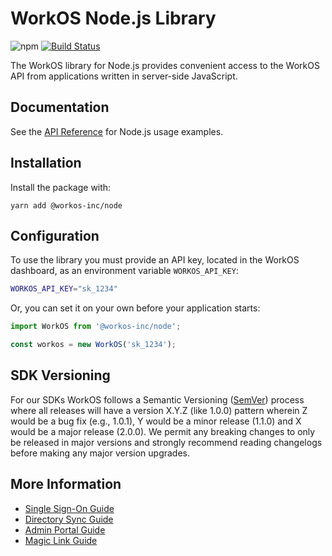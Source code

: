 # WorkOS Node.js Library

![npm](https://img.shields.io/npm/v/@workos-inc/node)
[![Build Status](https://workos.semaphoreci.com/badges/workos-node/branches/master.svg?style=shields)](https://workos.semaphoreci.com/projects/workos-node)

The WorkOS library for Node.js provides convenient access to the WorkOS API from applications written in server-side JavaScript.

## Documentation

See the [API Reference](https://workos.com/docs/reference/client-libraries) for Node.js usage examples.

## Installation

Install the package with:

```
yarn add @workos-inc/node
```

## Configuration

To use the library you must provide an API key, located in the WorkOS dashboard, as an environment variable `WORKOS_API_KEY`:

```sh
WORKOS_API_KEY="sk_1234"
```

Or, you can set it on your own before your application starts:

```ts
import WorkOS from '@workos-inc/node';

const workos = new WorkOS('sk_1234');
```

## SDK Versioning

For our SDKs WorkOS follows a Semantic Versioning ([SemVer](https://semver.org/)) process where all releases will have a version X.Y.Z (like 1.0.0) pattern wherein Z would be a bug fix (e.g., 1.0.1), Y would be a minor release (1.1.0) and X would be a major release (2.0.0). We permit any breaking changes to only be released in major versions and strongly recommend reading changelogs before making any major version upgrades.

## More Information

- [Single Sign-On Guide](https://workos.com/docs/sso/guide)
- [Directory Sync Guide](https://workos.com/docs/directory-sync/guide)
- [Admin Portal Guide](https://workos.com/docs/admin-portal/guide)
- [Magic Link Guide](https://workos.com/docs/magic-link/guide)

